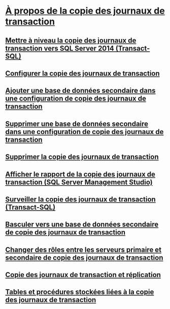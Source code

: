 # [À propos de la copie des journaux de transaction](about-log-shipping-sql-server.md)
## [Mettre à niveau la copie des journaux de transaction vers SQL Server 2014 (Transact-SQL)](upgrading-log-shipping-to-sql-server-2016-transact-sql.md)
## [Configurer la copie des journaux de transaction](configure-log-shipping-sql-server.md)
## [Ajouter une base de données secondaire dans une configuration de copie des journaux de transaction](add-a-secondary-database-to-a-log-shipping-configuration-sql-server.md)
## [Supprimer une base de données secondaire dans une configuration de copie des journaux de transaction](remove-a-secondary-database-from-a-log-shipping-configuration-sql-server.md)
## [Supprimer la copie des journaux de transaction](remove-log-shipping-sql-server.md)
## [Afficher le rapport de la copie des journaux de transaction (SQL Server Management Studio)](view-the-log-shipping-report-sql-server-management-studio.md)
## [Surveiller la copie des journaux de transaction (Transact-SQL)](monitor-log-shipping-transact-sql.md)
## [Basculer vers une base de données secondaire de copie des journaux de transaction](fail-over-to-a-log-shipping-secondary-sql-server.md)
## [Changer des rôles entre les serveurs primaire et secondaire de copie des journaux de transaction](change-roles-between-primary-and-secondary-log-shipping-servers-sql-server.md)
## [Copie des journaux de transaction et réplication](log-shipping-and-replication-sql-server.md)
## [Tables et procédures stockées liées à la copie des journaux de transaction](log-shipping-tables-and-stored-procedures.md)
